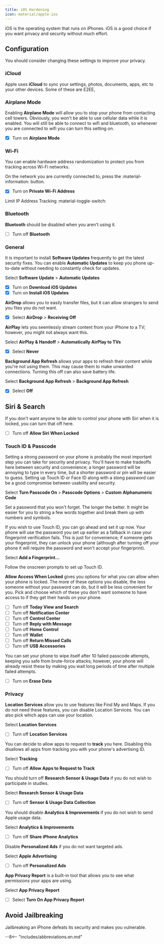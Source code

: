 ```yaml
---
title: iOS Hardening
icon: material/apple-ios
---
```

iOS is the operating system that runs on iPhones. iOS is a good choice if you want privacy and security without much effort.

## Configuration

You should consider changing these settings to improve your privacy.

### iCloud

Apple uses **iCloud** to sync your settings, photos, documents, apps, etc to your other devices. Some of these are E2EE, 

### Airplane Mode

Enabling **Airplane Mode** will allow you to stop your phone from contacting cell towers. Obviously, you won't be able to use cellular data while it is enabled. You will still be able to connect to wifi and bluetooth, so whenever you are connected to wifi you can turn this setting on.

- [x] Turn on **Airplane Mode**

### Wi-Fi

You can enable hardware address randomization to protect you from tracking across Wi-Fi networks.

On the network you are currently connected to, press the :material-information: button.

- [x] Turn on **Private Wi-Fi Address**

Limit IP Address Tracking :material-toggle-switch:

### Bluetooth

**Bluetooth** should be disabled when you aren't using it.

- [ ] Turn off **Bluetooth**

### General

It is important to install **Software Updates** frequently to get the latest security fixes. You can enable **Automatic Updates** to keep you phone up-to-date without needing to constantly check for updates.

Select **Software Update** > **Automatic Updates**

- [x] Turn on **Download iOS Updates**
- [x] Turn on **Install iOS Updates**

**AirDrop** allows you to easily transfer files, but it can allow strangers to send you files you do not want.

- [x] Select **AirDrop** > **Receiving Off**

**AirPlay** lets you seemlessly stream content from your iPhone to a TV; however, you might not always want this.

Select **AirPlay & Handoff** > **Automatically AirPlay to TVs**

- [x] Select **Never**

**Background App Refresh** allows your apps to refresh their content while you're not using them. This may cause them to make unwanted connections. Turning this off can also save battery life.

Select **Background App Refresh** > **Background App Refresh**

- [x] Select **Off**

## Siri & Search

If you don't want anyone to be able to control your phone with Siri when it is locked, you can turn that off here.

- [ ] Turn off **Allow Siri When Locked**

### Touch ID & Passcode

Setting a strong password on your phone is probably the most important step you can take for security and privacy. You'll have to make tradeoffs here between security and convenience; a longer password will be annoying to type in every time, but a shorter password or pin will be easier to guess. Setting up Touch ID or Face ID along with a stong password can be a good compromise between usability and security.

Select **Turn Passcode On** > **Passcode Options** > **Custom Alphanumeric Code**

Set a password that you won't forget. The longer the better. It might be easier for you to string a few words together and break them up with numbers and symbols.

If you wish to use Touch ID, you can go ahead and set it up now. Your phone will use the password you set up earlier as a fallback in case your fingerprint verification fails. This is just for convenience; if someone gets your fingerprint, they can unlock your phone (although after turning off your phone it will require the password and won't accept your fingerprint).

Select **Add a Fingerprint...**

Follow the onscreen prompts to set up Touch ID.

**Allow Access When Locked** gives you options for what you can allow when your phone is locked. The more of these options you disable, the less someone without your password can do, but it will be less convenient for you. Pick and choose which of these you don't want someone to have access to if they get their hands on your phone.

- [ ] Turn off **Today View and Search**
- [ ] Turn off **Notification Center**
- [ ] Turn off **Control Center**
- [ ] Turn off **Reply with Message**
- [ ] Turn off **Home Control**
- [ ] Turn off **Wallet**
- [ ] Turn off **Return Missed Calls**
- [ ] Turn off **USB Accessories**

You can set your phone to wipe itself after 10 failed passcode attempts, keeping you safe from brute-force attacks; however, your phone will already resist these by making you wait long periods of time after multiple failed attempts.

- [ ] Turn on **Erase Data**


### Privacy

**Location Services** allow you to use features like Find My and Maps. If you do not need these features, you can disable Location Services. You can also pick which apps can use your location.

Select **Location Services**

- [ ] Turn off **Location Services**

You can decide to allow apps to request to **track** you here. Disabling this disallows all apps from tracking you with your phone's advertising ID.

Select **Tracking** 

- [ ] Turn off **Allow Apps to Request to Track**

You should turn off **Research Sensor & Usage Data** if you do not wish to participate in studies.

Select **Research Sensor & Usage Data**

- [ ] Turn off **Sensor & Usage Data Collection**

You should disable **Analytics & Improvements** if you do not wish to send Apple usage data.

Select **Analytics & Improvements**

- [ ] Turn off **Share iPhone Analytics**

Disable **Personalized Ads** if you do not want targeted ads.

Select **Apple Advertising**

- [ ] Turn off **Personalized Ads**

**App Privacy Report** is a built-in tool that allows you to see what permissions your apps are using.

Select **App Privacy Report**

- [ ] Select **Turn On App Privacy Report**

## Avoid Jailbreaking

Jailbreaking an iPhone defeats its security and makes you vulnerable.

--8<-- "includes/abbreviations.en.md"